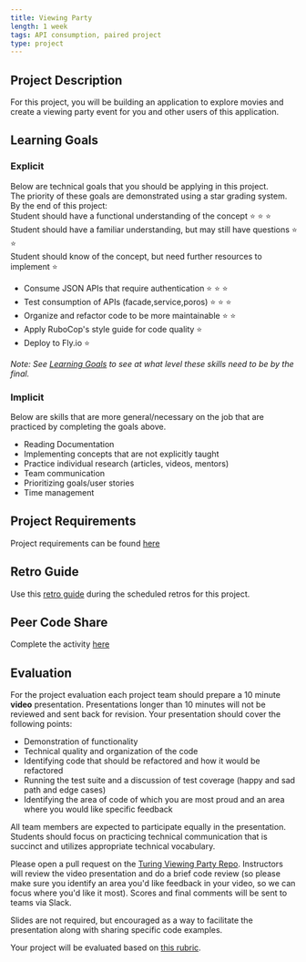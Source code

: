 ```yaml
---
title: Viewing Party
length: 1 week
tags: API consumption, paired project
type: project
---
```


## Project Description

For this project, you will be building an application to explore movies and create a viewing party event for you and other users of this application.

## Learning Goals

### Explicit
Below are technical goals that you should be applying in this project.<br>
The priority of these goals are demonstrated using a star grading system.<br>
By the end of this project: <br>
  Student should have a functional understanding of the concept ⭐ ⭐ ⭐ <br>
  Student should have a familiar understanding, but may still have questions ⭐ ⭐ <br>
  Student should know of the concept, but need further resources to implement ⭐

* Consume JSON APIs that require authentication ⭐ ⭐ ⭐
* Test consumption of APIs (facade,service,poros) ⭐ ⭐ ⭐
* Organize and refactor code to be more maintainable ⭐ ⭐  
* Apply RuboCop's style guide for code quality ⭐
* Deploy to Fly.io ⭐

_Note: See [Learning Goals](../../misc/learning_goals) to see at what level these skills need to be by the final._

### Implicit
Below are skills that are more general/necessary on the job that are practiced by completing the goals above.

* Reading Documentation
* Implementing concepts that are not explicitly taught
* Practice individual research (articles, videos, mentors)
* Team communication
* Prioritizing goals/user stories
* Time management

## Project Requirements

Project requirements can be found [here](./requirements)

## Retro Guide

Use this [retro guide](../retro_guide) during the scheduled retros for this project.

## Peer Code Share

Complete the activity [here](../peer_code_share)

## Evaluation
For the project evaluation each project team should prepare a 10 minute **video** presentation. Presentations longer than 10 minutes will not be reviewed and sent back for revision. Your presentation should cover the following points:

 - Demonstration of functionality  
 - Technical quality and organization of the code
 - Identifying code that should be refactored and how it would be refactored
 - Running the test suite and a discussion of test coverage (happy and sad path and edge cases)
 - Identifying the area of code of which you are most proud and an area where you would like specific feedback

All team members are expected to participate equally in the presentation. Students should focus on practicing technical communication that is succinct and utilizes appropriate technical vocabulary.

Please open a pull request on the [Turing Viewing Party Repo](https://github.com/turingschool-examples/viewing_party_lite). Instructors will review the video presentation and do a brief code review (so please make sure you identify an area you'd like feedback in your video, so we can focus where you'd like it most). Scores and final comments will be sent to teams via Slack.

Slides are not required, but encouraged as a way to facilitate the presentation along with sharing specific code examples.

Your project will be evaluated based on [this rubric](./rubric).
